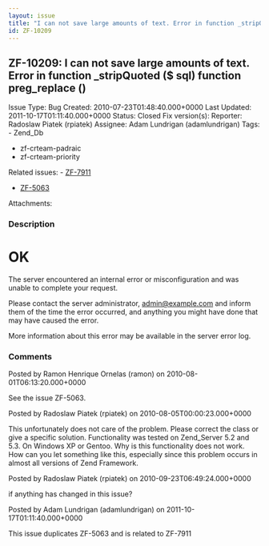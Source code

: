 ```yaml
---
layout: issue
title: "I can not save large amounts of text. Error in function _stripQuoted ($ sql) function preg_replace ()"
id: ZF-10209
---
```


ZF-10209: I can not save large amounts of text. Error in function \_stripQuoted ($ sql) function preg\_replace ()
-----------------------------------------------------------------------------------------------------------------

 Issue Type: Bug Created: 2010-07-23T01:48:40.000+0000 Last Updated: 2011-10-17T01:11:40.000+0000 Status: Closed Fix version(s): 
 Reporter:  Radoslaw Piatek (rpiatek)  Assignee:  Adam Lundrigan (adamlundrigan)  Tags: - Zend\_Db
- zf-crteam-padraic
- zf-crteam-priority
 
 Related issues: - [ZF-7911](/issues/browse/ZF-7911)
- [ZF-5063](/issues/browse/ZF-5063)
 
 Attachments: 
### Description

OK
==

The server encountered an internal error or misconfiguration and was unable to complete your request.

Please contact the server administrator, admin@example.com and inform them of the time the error occurred, and anything you might have done that may have caused the error.

More information about this error may be available in the server error log.

 

 

### Comments

Posted by Ramon Henrique Ornelas (ramon) on 2010-08-01T06:13:20.000+0000

See the issue ZF-5063.

 

 

Posted by Radoslaw Piatek (rpiatek) on 2010-08-05T00:00:23.000+0000

This unfortunately does not care of the problem. Please correct the class or give a specific solution. Functionality was tested on Zend\_Server 5.2 and 5.3. On Windows XP or Gentoo. Why is this functionality does not work. How can you let something like this, especially since this problem occurs in almost all versions of Zend Framework.

 

 

Posted by Radoslaw Piatek (rpiatek) on 2010-09-23T06:49:24.000+0000

if anything has changed in this issue?

 

 

Posted by Adam Lundrigan (adamlundrigan) on 2011-10-17T01:11:40.000+0000

This issue duplicates ZF-5063 and is related to ZF-7911

 

 